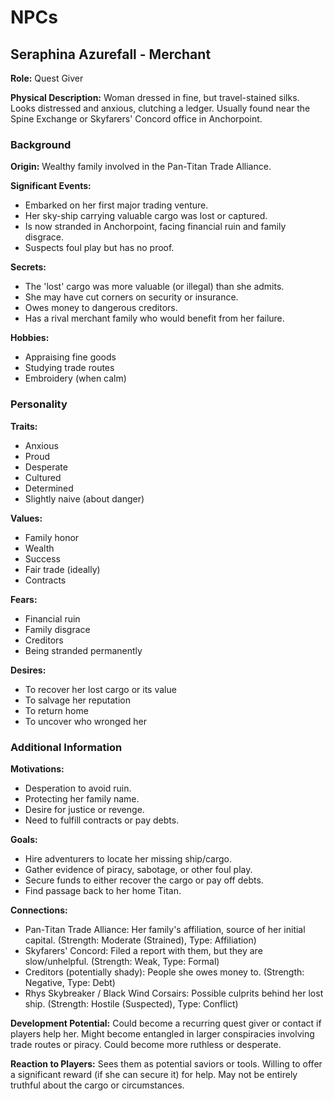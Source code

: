 # NPCs

## Seraphina Azurefall - Merchant

**Role:** Quest Giver

**Physical Description:** Woman dressed in fine, but travel-stained silks. Looks distressed and anxious, clutching a ledger. Usually found near the Spine Exchange or Skyfarers' Concord office in Anchorpoint.

### Background

**Origin:** Wealthy family involved in the Pan-Titan Trade Alliance.

**Significant Events:**
- Embarked on her first major trading venture.
- Her sky-ship carrying valuable cargo was lost or captured.
- Is now stranded in Anchorpoint, facing financial ruin and family disgrace.
- Suspects foul play but has no proof.

**Secrets:**
- The 'lost' cargo was more valuable (or illegal) than she admits.
- She may have cut corners on security or insurance.
- Owes money to dangerous creditors.
- Has a rival merchant family who would benefit from her failure.

**Hobbies:**
- Appraising fine goods
- Studying trade routes
- Embroidery (when calm)

### Personality

**Traits:**
- Anxious
- Proud
- Desperate
- Cultured
- Determined
- Slightly naive (about danger)

**Values:**
- Family honor
- Wealth
- Success
- Fair trade (ideally)
- Contracts

**Fears:**
- Financial ruin
- Family disgrace
- Creditors
- Being stranded permanently

**Desires:**
- To recover her lost cargo or its value
- To salvage her reputation
- To return home
- To uncover who wronged her

### Additional Information

**Motivations:**
- Desperation to avoid ruin.
- Protecting her family name.
- Desire for justice or revenge.
- Need to fulfill contracts or pay debts.

**Goals:**
- Hire adventurers to locate her missing ship/cargo.
- Gather evidence of piracy, sabotage, or other foul play.
- Secure funds to either recover the cargo or pay off debts.
- Find passage back to her home Titan.

**Connections:**
- Pan-Titan Trade Alliance: Her family's affiliation, source of her initial capital. (Strength: Moderate (Strained), Type: Affiliation)
- Skyfarers' Concord: Filed a report with them, but they are slow/unhelpful. (Strength: Weak, Type: Formal)
- Creditors (potentially shady): People she owes money to. (Strength: Negative, Type: Debt)
- Rhys Skybreaker / Black Wind Corsairs: Possible culprits behind her lost ship. (Strength: Hostile (Suspected), Type: Conflict)

**Development Potential:** Could become a recurring quest giver or contact if players help her. Might become entangled in larger conspiracies involving trade routes or piracy. Could become more ruthless or desperate.

**Reaction to Players:** Sees them as potential saviors or tools. Willing to offer a significant reward (if she can secure it) for help. May not be entirely truthful about the cargo or circumstances.